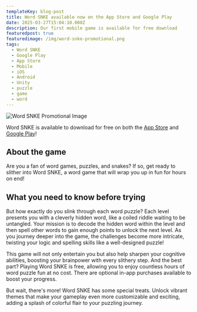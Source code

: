```yaml
---
templateKey: blog-post
title: Word SNKE available now on the App Store and Google Play
date: 2025-03-27T15:04:10.000Z
description: Our first mobile game is available for free download
featuredpost: true
featuredimage: /img/word-snke-promotional.png
tags:
  - Word SNKE
  - Google Play
  - App Store
  - Mobile
  - iOS
  - Android
  - Unity
  - puzzle
  - game
  - word
---
```

![Word SNKE Promotional Image](/img/word-snke-promotional-square.png "Word SNKE")

Word SNKE is available to download for free on both the [App Store](https://apps.apple.com/us/app/word-snke/id1600602965) and [Google Play](https://play.google.com/store/apps/details?id=com.LittleLeafInteractive.SubspaceHackers)!

## About the game
Are you a fan of word games, puzzles, and snakes? If so, get ready to slither into Word SNKE, a word game that will wrap you up in fun for hours on end!

## What you need to know before trying
But how exactly do you slink through each word puzzle? Each level presents you with a cleverly hidden word, like a coiled riddle waiting to be untangled. Your mission is to decode the hidden word within the level and then spell other words to gain enough points to unlock the next level. As you journey deeper into the game, the challenges become more intricate, twisting your logic and spelling skills like a well-designed puzzle!
 
This game will not only entertain you but also help sharpen your cognitive abilities, boosting your brainpower with every slithery step. And the best part? Playing Word SNKE is free, allowing you to enjoy countless hours of word puzzle fun at no cost. There are optional in-app purchases available to boost your progress.
 
But wait, there's more! Word SNKE has some special treats. Unlock vibrant themes that make your gameplay even more customizable and exciting, adding a splash of colorful flair to your puzzling journey.